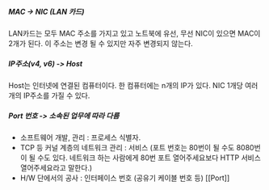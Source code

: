 ##### MAC -> NIC (LAN 카드)
LAN카드는 모두 MAC 주소를 가지고 있고 노트북에 유선, 무선 NIC이 있으면 MAC이 2개가 된다. 이 주소는 변경 될 수 있지만 자주 변경되지 않는다.

##### IP주소(v4, v6) -> Host
Host는 인터넷에 연결된 컴퓨터이다. 한 컴퓨터에는 n개의 IP가 있다. NIC 1개당 여러개의 IP주소를 가질 수 있다.

##### Port 번호 -> 소속된 업무에 따라 다름
- 소프트웨어 개발, 관리 : 프로세스 식별자. 
- TCP 등 커널 계층의 네트워크 관리 : 서비스 (포트 번호는 80번이 될 수도 8080번이 될 수도 있다. 네트워크 하는 사람에게 80번 포트 열어주세요보다 HTTP 서비스 열어주세요라고 말한다.)
- H/W 단에서의 공사 : 인터페이스 번호 (공유기 케이블 번호 등)
[[Port]]

